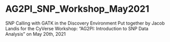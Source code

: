 # AG2PI_SNP_Workshop_May2021

SNP Calling with GATK in the Discovery Environment
Put together by Jacob Landis for the CyVerse Workshop: “AG2PI: Introduction to SNP Data Analysis” on May 20th, 2021

